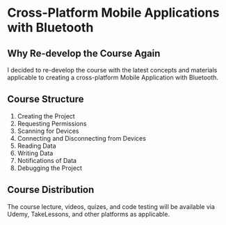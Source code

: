 # Cross-Platform Mobile Applications with Bluetooth

## Why Re-develop the Course Again

I decided to re-develop the course with the latest concepts and materials applicable to creating a cross-platform Mobile Application with Bluetooth.

## Course Structure

1. Creating the Project
2. Requesting Permissions
3. Scanning for Devices
4. Connecting and Disconnecting from Devices
5. Reading Data
6. Writing Data
7. Notifications of Data
8. Debugging the Project

## Course Distribution

The course lecture, videos, quizes, and code testing will be available via Udemy, TakeLessons, and other platforms as applicable.
